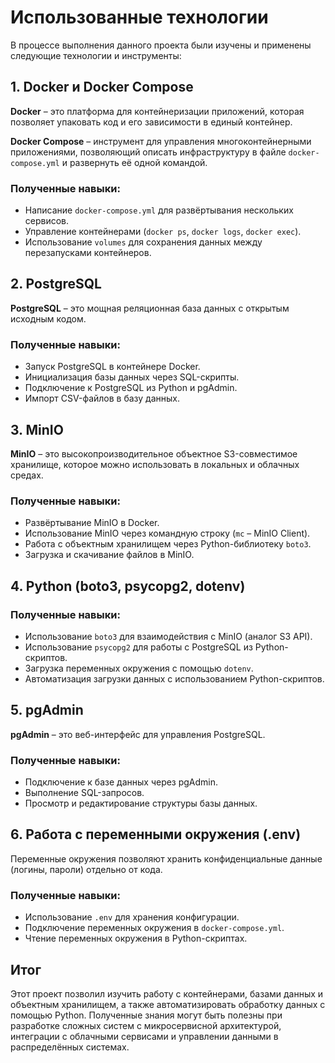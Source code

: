 # Использованные технологии

В процессе выполнения данного проекта были изучены и применены следующие технологии и инструменты:

## 1. Docker и Docker Compose

**Docker** – это платформа для контейнеризации приложений, которая позволяет упаковать код и его зависимости в единый контейнер.

**Docker Compose** – инструмент для управления многоконтейнерными приложениями, позволяющий описать инфраструктуру в файле `docker-compose.yml` и развернуть её одной командой.

### Полученные навыки:
- Написание `docker-compose.yml` для развёртывания нескольких сервисов.
- Управление контейнерами (`docker ps`, `docker logs`, `docker exec`).
- Использование `volumes` для сохранения данных между перезапусками контейнеров.

## 2. PostgreSQL

**PostgreSQL** – это мощная реляционная база данных с открытым исходным кодом.

### Полученные навыки:
- Запуск PostgreSQL в контейнере Docker.
- Инициализация базы данных через SQL-скрипты.
- Подключение к PostgreSQL из Python и pgAdmin.
- Импорт CSV-файлов в базу данных.

## 3. MinIO

**MinIO** – это высокопроизводительное объектное S3-совместимое хранилище, которое можно использовать в локальных и облачных средах.

### Полученные навыки:
- Развёртывание MinIO в Docker.
- Использование MinIO через командную строку (`mc` – MinIO Client).
- Работа с объектным хранилищем через Python-библиотеку `boto3`.
- Загрузка и скачивание файлов в MinIO.

## 4. Python (boto3, psycopg2, dotenv)

### Полученные навыки:
- Использование `boto3` для взаимодействия с MinIO (аналог S3 API).
- Использование `psycopg2` для работы с PostgreSQL из Python-скриптов.
- Загрузка переменных окружения с помощью `dotenv`.
- Автоматизация загрузки данных с использованием Python-скриптов.

## 5. pgAdmin

**pgAdmin** – это веб-интерфейс для управления PostgreSQL.

### Полученные навыки:
- Подключение к базе данных через pgAdmin.
- Выполнение SQL-запросов.
- Просмотр и редактирование структуры базы данных.

## 6. Работа с переменными окружения (.env)

Переменные окружения позволяют хранить конфиденциальные данные (логины, пароли) отдельно от кода.

### Полученные навыки:
- Использование `.env` для хранения конфигурации.
- Подключение переменных окружения в `docker-compose.yml`.
- Чтение переменных окружения в Python-скриптах.

## Итог

Этот проект позволил изучить работу с контейнерами, базами данных и объектным хранилищем, а также автоматизировать обработку данных с помощью Python. Полученные знания могут быть полезны при разработке сложных систем с микросервисной архитектурой, интеграции с облачными сервисами и управлении данными в распределённых системах.


